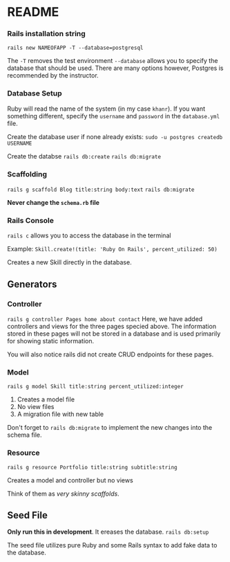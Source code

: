# README


### Rails installation string
`rails new NAMEOFAPP -T --database=postgresql`

The `-T` removes the test environment
`--database` allows you to specify the database that should be used. There are many options however, Postgres is recommended by the instructor.

### Database Setup
Ruby will read the name of the system (in my case `khanr`). If you want something different, specify the `username` and `password` in the `database.yml` file.

Create the database user if none already exists: `sudo -u postgres createdb USERNAME`

Create the databse
    `rails db:create`
    `rails db:migrate`

### Scaffolding
`rails g scaffold Blog title:string body:text`
`rails db:migrate`

**Never change the `schema.rb` file**

### Rails Console
`rails c` allows you to access the database in the terminal

Example:
`Skill.create!(title: 'Ruby On Rails', percent_utilized: 50)`

Creates a new Skill directly in the database.

## Generators

### Controller
`rails g controller Pages home about contact`
Here, we have added controllers and views for the three pages specied above. The information stored in these pages will not be stored in a database and is used primarily for showing static information.

You will also notice rails did not create CRUD endpoints for these pages.

### Model
`rails g model Skill title:string percent_utilized:integer`

1. Creates a model file
2. No view files
3. A migration file with new table

Don't forget to `rails db:migrate` to implement the new changes into the schema file.

### Resource
`rails g resource Portfolio title:string subtitle:string`

Creates a model and controller but no views

Think of them as _very skinny scaffolds_.

## Seed File
**Only run this in development**. It ereases the database.
`rails db:setup`

The seed file utilizes pure Ruby and some Rails syntax to add fake data to the database.
